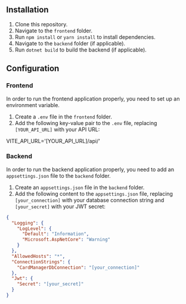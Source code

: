 ## Installation
1. Clone this repository.
2. Navigate to the `frontend` folder.
3. Run `npm install` or `yarn install` to install dependencies.
4. Navigate to the `backend` folder (if applicable).
5. Run `dotnet build` to build the backend (if applicable).

## Configuration
### Frontend
In order to run the frontend application properly, you need to set up an environment variable.
1. Create a `.env` file in the `frontend` folder.
2. Add the following key-value pair to the `.env` file, replacing `[YOUR_API_URL]` with your API URL:

VITE_API_URL='[YOUR_API_URL]/api/'

### Backend
In order to run the backend application properly, you need to add an `appsettings.json` file to the `backend` folder.
1. Create an `appsettings.json` file in the `backend` folder.
2. Add the following content to the `appsettings.json` file, replacing `[your_connection]` with your database connection string and `[your_secret]` with your JWT secret:
```json
{
  "Logging": {
    "LogLevel": {
      "Default": "Information",
      "Microsoft.AspNetCore": "Warning"
    }
  },
  "AllowedHosts": "*",
  "ConnectionStrings": {
    "CardManagerDbConnection": "[your_connection]"
  },
  "Jwt": {
    "Secret": "[your_secret]"
  }
}